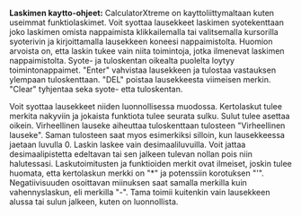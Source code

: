 **Laskimen kaytto-ohjeet:** CalculatorXtreme on kayttoliittymaltaan kuten useimmat funktiolaskimet. Voit
syottaa lausekkeet laskimen syotekenttaan joko laskimen omista nappaimista klikkailemalla tai valitsemalla
kursorilla syoterivin ja kirjoittamalla lausekkeen koneesi nappaimistolta. Huomion arvoista on, etta laskin
tukee vain niita toimintoja, jotka ilmenevat laskimen nappaimistolta. Syote- ja tuloskentan oikealta
puolelta loytyy toimintonappaimet. "Enter" vahvistaa lausekkeen ja tulostaa vastauksen ylempaan tuloskenttaan.
"DEL" poistaa lausekkeesta viimeisen merkin. "Clear" tyhjentaa seka syote- etta tuloskentan.

Voit syottaa lausekkeet niiden luonnollisessa muodossa. Kertolaskut tulee merkita nakyviin ja jokaista
funktiota tulee seurata sulku. Sulut tulee asettaa oikein. Virheellinen lauseke aiheuttaa tuloskenttaan
tulosteen "Virheellinen lauseke". Saman tulosteen saat myos esimerkiksi silloin, kun lausekkeessa jaetaan
luvulla 0. Laskin laskee vain desimaaliluvuilla. Voit jattaa desimaalipistetta edeltavan tai sen jalkeen
tulevan nollan pois niin halutessasi. Laskutoimitusten ja funktioiden merkit ovat ilmeiset, joskin tulee
huomata, etta kertolaskun merkki on "*" ja potenssiin korotuksen "'". Negatiivisuuden osoittavan miinuksen
saat samalla merkilla kuin vahennyslaskun, eli merkilla "-". Tama toimii kuitenkin vain lausekkeen alussa
tai sulun jalkeen, kuten on luonnollista.

